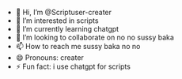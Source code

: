- 👋 Hi, I’m @Scriptuser-creater
- 👀 I’m interested in scripts
- 🌱 I’m currently learning chatgpt
- 💞️ I’m looking to collaborate on no no sussy baka
- 📫 How to reach me sussy baka no no
- 😄 Pronouns: creater
- ⚡ Fun fact: i use chatgpt for scripts 

<!---
Scriptuser-creater/Scriptuser-creater is a ✨ special ✨ repository because its `README.md` (this file) appears on your GitHub profile.
You can click the Preview link to take a look at your changes.
--->
